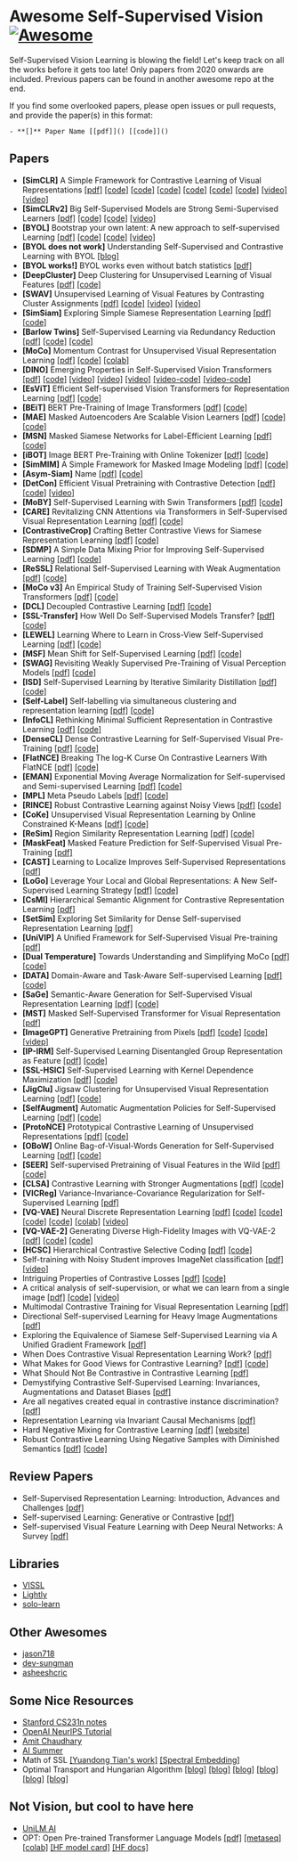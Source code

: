 # Awesome Self-Supervised Vision [![Awesome](https://cdn.rawgit.com/sindresorhus/awesome/d7305f38d29fed78fa85652e3a63e154dd8e8829/media/badge.svg)](https://github.com/sindresorhus/awesome)

Self-Supervised Vision Learning is blowing the field! Let's keep track on all the works before it gets too late! Only papers from 2020 onwards are included. Previous papers can be found in another awesome repo at the end. 

If you find some overlooked papers, please open issues or pull requests, and provide the paper(s) in this format:
```
- **[]** Paper Name [[pdf]]() [[code]]()
```

## Papers

- **[SimCLR]** A Simple Framework for Contrastive Learning of Visual Representations [[pdf]](https://arxiv.org/pdf/2002.05709.pdf) [[code]](https://github.com/google-research/simclr) [[code]](https://github.com/leftthomas/SimCLR) [[code]](https://github.com/ae-foster/pytorch-simclr) [[code]](https://github.com/sthalles/SimCLR) [[code]](https://github.com/AndrewAtanov/simclr-pytorch) [[code]](https://github.com/tonylins/simclr-converter) [[video]](https://www.youtube.com/watch?v=a7-qwwAFs_s&t=215s) [[video]](https://www.youtube.com/watch?v=YZgeWsuyRH8&ab_channel=AIBites)
- **[SimCLRv2]** Big Self-Supervised Models are Strong Semi-Supervised Learners [[pdf]](https://arxiv.org/pdf/2006.10029.pdf) [[code]](https://github.com/google-research/simclr) [[code]](https://github.com/Separius/SimCLRv2-Pytorch) [[video]](https://www.youtube.com/watch?v=2lkUNDZld-4&ab_channel=YannicKilcher)
- **[BYOL]** Bootstrap your own latent: A new approach to self-supervised Learning [[pdf]](https://arxiv.org/pdf/2006.07733.pdf) [[code]](https://github.com/sthalles/PyTorch-BYOL) [[code]](https://github.com/lucidrains/byol-pytorch) [[video]](https://www.youtube.com/watch?v=YPfUiOMYOEE&t=1813s&ab_channel=YannicKilcher) 
- **[BYOL does not work]** Understanding Self-Supervised and Contrastive Learning with BYOL [[blog]](https://generallyintelligent.ai/blog/2020-08-24-understanding-self-supervised-contrastive-learning/)
- **[BYOL works!]** BYOL works even without batch statistics [[pdf]](https://arxiv.org/pdf/2010.10241.pdf)
- **[DeepCluster]** Deep Clustering for Unsupervised Learning of Visual Features [[pdf]](https://arxiv.org/pdf/1807.05520.pdf) [[code]](https://github.com/facebookresearch/deepcluster)
- **[SWAV]** Unsupervised Learning of Visual Features by Contrasting Cluster Assignments [[pdf]](https://arxiv.org/pdf/2006.09882.pdf) [[code]](https://github.com/facebookresearch/swav) [[video]](https://www.youtube.com/watch?v=7QmsTleiRLs&t=4s&ab_channel=PyTorchLightning) [[video]](https://www.youtube.com/watch?v=t8gr9N7kmUk&ab_channel=Cheng-YangFu)
- **[SimSiam]** Exploring Simple Siamese Representation Learning [[pdf]](https://arxiv.org/pdf/2011.10566.pdf) [[code]](https://github.com/facebookresearch/simsiam)
- **[Barlow Twins]** Self-Supervised Learning via Redundancy Reduction [[pdf]](https://arxiv.org/pdf/2103.03230.pdf) [[code]](https://github.com/facebookresearch/barlowtwins) [[code]](https://github.com/IgorSusmelj/barlowtwins)
- **[MoCo]** Momentum Contrast for Unsupervised Visual Representation Learning [[pdf]](https://arxiv.org/pdf/1911.05722.pdf) [[code]](https://github.com/facebookresearch/moco) [[colab]](https://colab.research.google.com/github/facebookresearch/moco/blob/colab-notebook/colab/moco_cifar10_demo.ipynb)
- **[DINO]** Emerging Properties in Self-Supervised Vision Transformers [[pdf]](https://arxiv.org/pdf/2104.14294.pdf) [[code]](https://github.com/facebookresearch/dino) [[video]](https://www.youtube.com/watch?v=h3ij3F3cPIk&t=11s&ab_channel=YannicKilcher) [[video]](https://www.youtube.com/watch?v=BFivrO_PXt4&ab_channel=TheAIEpiphany) [[video]](https://www.youtube.com/watch?v=yDXdIR7XUxI&t=154s&ab_channel=AIBites) [[video-code]](https://www.youtube.com/watch?v=hNf6RNHKnE4&t=19s&ab_channel=TheAIEpiphany) [[video-code]](https://www.youtube.com/watch?v=psmMEWKk4Uk&t=1082s&ab_channel=mildlyoverfitted)
- **[EsViT]** Efficient Self-supervised Vision Transformers for Representation Learning [[pdf]](https://arxiv.org/pdf/2106.09785.pdf) [[code]](https://github.com/microsoft/esvit)
- **[BEiT]** BERT Pre-Training of Image Transformers [[pdf]](https://arxiv.org/pdf/2106.08254.pdf) [[code]](https://github.com/microsoft/unilm/tree/master/beit)
- **[MAE]** Masked Autoencoders Are Scalable Vision Learners [[pdf]](https://arxiv.org/pdf/2111.06377.pdf) [[code]](https://github.com/facebookresearch/mae) [[code]](https://github.com/pengzhiliang/MAE-pytorch)
- **[MSN]** Masked Siamese Networks for Label-Efficient Learning [[pdf]](https://arxiv.org/pdf/2204.07141.pdf) [[code]](https://github.com/facebookresearch/msn)
- **[iBOT]** Image BERT Pre-Training with Online Tokenizer [[pdf]](https://arxiv.org/pdf/2111.07832.pdf) [[code]](https://github.com/bytedance/ibot)
- **[SimMIM]** A Simple Framework for Masked Image Modeling [[pdf]](https://arxiv.org/pdf/2111.09886.pdf) [[code]](https://github.com/microsoft/SimMIM)
- **[Asym-Siam]** Name [[pdf]](https://arxiv.org/pdf/2204.00613.pdf) [[code]](https://github.com/facebookresearch/asym-siam)
- **[DetCon]** Efficient Visual Pretraining with Contrastive Detection [[pdf]](https://arxiv.org/pdf/2103.10957.pdf) [[code]](https://github.com/isaaccorley/detcon-pytorch) [[video]](https://www.youtube.com/watch?v=oPfu_Ec5u60&t=1225s&ab_channel=TheAIEpiphany)
- **[MoBY]** Self-Supervised Learning with Swin Transformers [[pdf]](https://arxiv.org/pdf/2105.04553.pdf) [[code]](https://github.com/SwinTransformer/Transformer-SSL)
- **[CARE]** Revitalizing CNN Attentions via Transformers in Self-Supervised Visual Representation Learning [[pdf]](https://arxiv.org/pdf/2110.05340.pdf) [[code]](https://github.com/ChongjianGE/CARE)
- **[ContrastiveCrop]** Crafting Better Contrastive Views for Siamese Representation Learning [[pdf]](https://arxiv.org/pdf/2202.03278.pdf) [[code]](https://github.com/xyupeng/ContrastiveCrop)
- **[SDMP]** A Simple Data Mixing Prior for Improving Self-Supervised Learning [[pdf]](https://cihangxie.github.io/data/SDMP.pdf) [[code]](https://github.com/OliverRensu/SDMP)
- **[ReSSL]** Relational Self-Supervised Learning with Weak Augmentation [[pdf]](https://arxiv.org/pdf/2107.09282.pdf) [[code]](https://github.com/KyleZheng1997/ReSSL)
- **[MoCo v3]** An Empirical Study of Training Self-Supervised Vision Transformers [[pdf]](https://arxiv.org/pdf/2104.02057.pdf) [[code]](https://github.com/facebookresearch/moco-v3)
- **[DCL]** Decoupled Contrastive Learning [[pdf]](https://arxiv.org/pdf/2110.06848.pdf) [[code]](https://github.com/raminnakhli/Decoupled-Contrastive-Learning)
- **[SSL-Transfer]** How Well Do Self-Supervised Models Transfer? [[pdf]](https://arxiv.org/pdf/2011.13377.pdf) [[code]](https://github.com/linusericsson/ssl-transfer)
- **[LEWEL]** Learning Where to Learn in Cross-View Self-Supervised Learning [[pdf]](https://arxiv.org/pdf/2203.14898.pdf) [[code]](https://github.com/LayneH/LEWEL)
- **[MSF]** Mean Shift for Self-Supervised Learning [[pdf]](https://www.csee.umbc.edu/~hpirsiav/papers/MSF_iccv21.pdf) [[code]](https://github.com/UMBCvision/MSF)
- **[SWAG]** Revisiting Weakly Supervised Pre-Training of Visual Perception Models [[pdf]](https://arxiv.org/pdf/2201.08371.pdf) [[code]](https://github.com/facebookresearch/SWAG)
- **[ISD]** Self-Supervised Learning by Iterative Similarity Distillation [[pdf]](https://www.csee.umbc.edu/~hpirsiav/papers/ISD_iccv21.pdf) [[code]](https://github.com/UMBCvision/ISD)
- **[Self-Label]** Self-labelling via simultaneous clustering and representation learning [[pdf]](https://arxiv.org/pdf/1911.05371.pdf) [[code]](https://github.com/yukimasano/self-label)
- **[InfoCL]** Rethinking Minimal Sufficient Representation in Contrastive Learning [[pdf]](https://arxiv.org/pdf/2203.07004v2.pdf) [[code]](https://github.com/Haoqing-Wang/InfoCL)
- **[DenseCL]** Dense Contrastive Learning for Self-Supervised Visual Pre-Training [[pdf]](https://arxiv.org/pdf/2011.09157.pdf) [[code]](https://github.com/WXinlong/DenseCL)
- **[FlatNCE]** Breaking The log-K Curse On Contrastive Learners With FlatNCE [[pdf]](https://arxiv.org/pdf/2107.01152.pdf) [[code]](https://github.com/Junya-Chen/FlatCLR)
- **[EMAN]** Exponential Moving Average Normalization for Self-supervised and Semi-supervised Learning [[pdf]](https://arxiv.org/pdf/2101.08482.pdf) [[code]](https://github.com/amazon-research/exponential-moving-average-normalization)
- **[MPL]** Meta Pseudo Labels [[pdf]](https://arxiv.org/pdf/2003.10580.pdf) [[code]](https://github.com/kekmodel/MPL-pytorch)
- **[RINCE]** Robust Contrastive Learning against Noisy Views [[pdf]](https://arxiv.org/pdf/2201.04309.pdf) [[code]](https://github.com/chingyaoc/RINCE)
- **[CoKe]** Unsupervised Visual Representation Learning by Online Constrained K-Means [[pdf]](https://arxiv.org/pdf/2105.11527.pdf) [[code]](https://github.com/idstcv/CoKe)
- **[ReSim]** Region Similarity Representation Learning [[pdf]](https://arxiv.org/pdf/2103.12902.pdf) [[code]](https://github.com/Tete-Xiao/ReSim)
- **[MaskFeat]** Masked Feature Prediction for Self-Supervised Visual Pre-Training [[pdf]](https://arxiv.org/pdf/2112.09133.pdf)
- **[CAST]** Learning to Localize Improves Self-Supervised Representations [[pdf]](https://arxiv.org/pdf/2012.04630.pdf)
- **[LoGo]** Leverage Your Local and Global Representations: A New Self-Supervised Learning Strategy [[pdf]](https://arxiv.org/pdf/2203.17205.pdf) [[code]](https://github.com/ztt1024/LoGo-SSL)
- **[CsMl]** Hierarchical Semantic Alignment for Contrastive Representation Learning [[pdf]](https://arxiv.org/pdf/2012.02733.pdf)
- **[SetSim]** Exploring Set Similarity for Dense Self-supervised Representation Learning [[pdf]](https://arxiv.org/pdf/2107.08712.pdf) 
- **[UniVIP]**  A Unified Framework for Self-Supervised Visual Pre-training [[pdf]](https://arxiv.org/pdf/2203.06965.pdf) 
- **[Dual Temperature]** Towards Understanding and Simplifying MoCo [[pdf]](https://arxiv.org/pdf/2203.17248.pdf) [[code]](https://github.com/ChaoningZhang/Dual-temperature)
- **[DATA]** Domain-Aware and Task-Aware Self-supervised Learning [[pdf]](https://arxiv.org/pdf/2203.09041.pdf) [[code]](https://github.com/GAIA-vision/GAIA-ssl)
- **[SaGe]** Semantic-Aware Generation for Self-Supervised Visual Representation Learning [[pdf]](https://arxiv.org/pdf/2111.13163.pdf) [[code]](https://github.com/sunsmarterjie/SaGe)
- **[MST]** Masked Self-Supervised Transformer for Visual Representation [[pdf]](https://arxiv.org/pdf/2106.05656.pdf) 
- **[ImageGPT]** Generative Pretraining from Pixels [[pdf]](https://cdn.openai.com/papers/Generative_Pretraining_from_Pixels_V2.pdf) [[code]](https://github.com/teddykoker/image-gpt) [[code]](https://github.com/karpathy/minGPT) [[videp]](https://www.youtube.com/watch?v=YBlNQK0Ao6g&ab_channel=YannicKilcher)
- **[IP-IRM]** Self-Supervised Learning Disentangled Group Representation as Feature [[pdf]](https://arxiv.org/pdf/2110.15255.pdf) [[code]](https://github.com/Wangt-CN/IP-IRM)
- **[SSL-HSIC]** Self-Supervised Learning with Kernel Dependence Maximization [[pdf]](https://arxiv.org/pdf/2106.08320.pdf) [[code]](https://github.com/deepmind/ssl_hsic)
- **[JigClu]** Jigsaw Clustering for Unsupervised Visual Representation Learning [[pdf]](https://arxiv.org/pdf/2104.00323.pdf) [[code]](https://github.com/dvlab-research/JigsawClustering)
- **[SelfAugment]** Automatic Augmentation Policies for Self-Supervised Learning [[pdf]](https://arxiv.org/pdf/2009.07724.pdf) [[code]](https://github.com/cjrd/selfaugment)
- **[ProtoNCE]** Prototypical Contrastive Learning of Unsupervised Representations [[pdf]](https://arxiv.org/pdf/2005.04966.pdf) [[code]](https://github.com/salesforce/PCL)
- **[OBoW]** Online Bag-of-Visual-Words Generation for Self-Supervised Learning [[pdf]](https://arxiv.org/pdf/2012.11552.pdf) [[code]](https://github.com/valeoai/obow)
- **[SEER]** Self-supervised Pretraining of Visual Features in the Wild [[pdf]](https://arxiv.org/pdf/2103.01988.pdf) [[code]](https://github.com/facebookresearch/vissl)
- **[CLSA]** Contrastive Learning with Stronger Augmentations [[pdf]](https://arxiv.org/pdf/2104.07713v1.pdf) [[code]](https://github.com/maple-research-lab/CLSA)
- **[VICReg]** Variance-Invariance-Covariance Regularization for Self-Supervised Learning [[pdf]](https://arxiv.org/pdf/2105.04906.pdf)
- **[VQ-VAE]** Neural Discrete Representation Learning [[pdf]](https://arxiv.org/pdf/1711.00937.pdf) [[code]](https://github.com/zalandoresearch/pytorch-vq-vae) [[code]](https://github.com/ritheshkumar95/pytorch-vqvae) [[code]](https://github.com/nadavbh12/VQ-VAE) [[code]](https://github.com/nakosung/VQ-VAE) [[colab]](https://colab.research.google.com/github/zalandoresearch/pytorch-vq-vae/blob/master/vq-vae.ipynb) [[video]](https://www.youtube.com/watch?v=VZFVUrYcig0&ab_channel=TheAIEpiphany)
- **[VQ-VAE-2]** Generating Diverse High-Fidelity Images with VQ-VAE-2 [[pdf]](https://arxiv.org/pdf/1906.00446.pdf) [[code]](https://github.com/rosinality/vq-vae-2-pytorch) [[code]](https://github.com/vvvm23/vqvae-2)
- **[HCSC]** Hierarchical Contrastive Selective Coding [[pdf]](https://arxiv.org/pdf/2202.00455.pdf) [[code]](https://github.com/hirl-team/HCSC)
- Self-training with Noisy Student improves ImageNet classification [[pdf]](https://arxiv.org/pdf/1911.04252.pdf) [[video]](https://www.youtube.com/watch?v=q7PjrmGNx5A&t=1565s&ab_channel=YannicKilcher)
- Intriguing Properties of Contrastive Losses [[pdf]](https://arxiv.org/pdf/2011.02803.pdf) [[code]](https://github.com/google-research/simclr/tree/master/colabs/intriguing_properties)
- A critical analysis of self-supervision, or what we can learn from a single image [[pdf]](https://arxiv.org/pdf/1904.13132.pdf) [[code]](https://github.com/yukimasano/linear-probes) [[video]](https://www.youtube.com/watch?v=l5he9JNJqHA&t=24s&ab_channel=YannicKilcher)
- Multimodal Contrastive Training for Visual Representation Learning [[pdf]](https://arxiv.org/pdf/2104.12836.pdf)
- Directional Self-supervised Learning for Heavy Image Augmentations [[pdf]](https://arxiv.org/pdf/2110.13555.pdf)
- Exploring the Equivalence of Siamese Self-Supervised Learning via A Unified Gradient Framework [[pdf]](https://arxiv.org/pdf/2112.05141.pdf) 
- When Does Contrastive Visual Representation Learning Work? [[pdf]](https://arxiv.org/pdf/2105.05837.pdf)
- What Makes for Good Views for Contrastive Learning? [[pdf]](https://arxiv.org/pdf/2005.10243v1.pdf) [[code]](https://github.com/HobbitLong/PyContrast)
- What Should Not Be Contrastive in Contrastive Learning [[pdf]](https://arxiv.org/pdf/2008.05659.pdf)
- Demystifying Contrastive Self-Supervised Learning: Invariances, Augmentations and Dataset Biases [[pdf]](https://arxiv.org/pdf/2007.13916.pdf)
- Are all negatives created equal in contrastive instance discrimination? [[pdf]](https://arxiv.org/pdf/2010.06682.pdf)
- Representation Learning via Invariant Causal Mechanisms [[pdf]](https://arxiv.org/pdf/2010.07922.pdf)
- Hard Negative Mixing for Contrastive Learning [[pdf]](https://arxiv.org/pdf/2010.01028.pdf) [[website]](https://europe.naverlabs.com/research/computer-vision/mochi/)
- Robust Contrastive Learning Using Negative Samples with Diminished Semantics [[pdf]](https://arxiv.org/pdf/2110.14189.pdf) [[code]](https://github.com/SongweiGe/Contrastive-Learning-with-Non-Semantic-Negatives)

## Review Papers
- Self-Supervised Representation Learning: Introduction, Advances and Challenges [[pdf]](https://arxiv.org/pdf/2110.09327.pdf)
- Self-supervised Learning: Generative or Contrastive [[pdf]](https://arxiv.org/pdf/2006.08218.pdf)
- Self-supervised Visual Feature Learning with Deep Neural Networks: A Survey [[pdf]](https://arxiv.org/pdf/1902.06162.pdf)

## Libraries
- [VISSL](https://github.com/facebookresearch/vissl)
- [Lightly](https://github.com/lightly-ai/lightly)
- [solo-learn](https://github.com/vturrisi/solo-learn)

## Other Awesomes
- [jason718](https://github.com/jason718/awesome-self-supervised-learning)
- [dev-sungman](https://github.com/dev-sungman/Awesome-Self-Supervised-Papers)
- [asheeshcric](https://github.com/asheeshcric/awesome-contrastive-self-supervised-learning)

## Some Nice Resources
- [Stanford CS231n notes](http://cs231n.stanford.edu/slides/2022/lecture_14_jiajun.pdf)
- [OpenAI NeurIPS Tutorial](https://nips.cc/media/neurips-2021/Slides/21895.pdf)
- [Amit Chaudhary](https://amitness.com/archives/)
- [AI Summer](https://theaisummer.com/topics/unsupervised-learning/)
- Math of SSL [[Yuandong Tian's work]](https://yuandong-tian.com/) [[Spectral Embedding]](https://arxiv.org/pdf/2205.11508.pdf)
- Optimal Transport and Hungarian Algorithm [[blog]](https://michielstock.github.io/posts/2017/2017-11-5-OptimalTransport/) [[blog]](https://towardsdatascience.com/optimal-transport-a-hidden-gem-that-empowers-todays-machine-learning-2609bbf67e59) [[blog]](https://leimao.github.io/blog/Hungarian-Matching-Algorithm/) [[blog]](https://brilliant.org/wiki/hungarian-matching/) [[blog]](https://www.topcoder.com/thrive/articles/Assignment%20Problem%20and%20Hungarian%20Algorithm) [[blog]](https://medium.com/@riya.tendulkar/the-assignment-problem-using-hungarian-algorithm-4f105729af18)

## Not Vision, but cool to have here
- [UniLM AI](https://github.com/facebookresearch/data2vec_vision)
- OPT: Open Pre-trained Transformer Language Models [[pdf]](https://arxiv.org/pdf/2205.01068.pdf) [[metaseq]](https://github.com/facebookresearch/metaseq) [[colab]](https://colab.research.google.com/drive/14wnxMvD9zsiBQo2FtTpxn6w2cpXCcb-7#scrollTo=R94R2YaeQMQS&uniqifier=1) [[HF model card]](https://huggingface.co/facebook/opt-30b) [[HF docs]](https://huggingface.co/docs/transformers/model_doc/opt)
